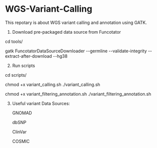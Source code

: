 # WGS-Variant-Calling

This repotary is about WGS variant calling and annotation using GATK.


1) Download pre-packaged data source from Funcotator

cd tools/

gatk FuncotatorDataSourceDownloader --germline --validate-integrity --extract-after-download --hg38


2) Run scripts

cd scripts/

chmod +x variant_calling.sh ./variant_calling.sh

chmod +x variant_filtering_annotation.sh ./variant_filtering_annotation.sh


3) Useful variant Data Sources:

	GNOMAD

	dbSNP

	ClinVar
	
	COSMIC


